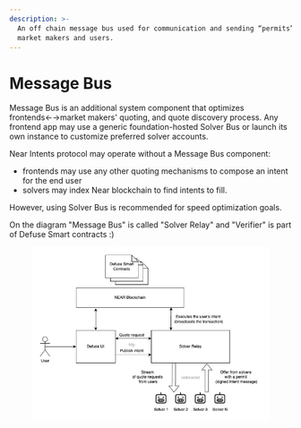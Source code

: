 ```yaml
---
description: >-
  An off chain message bus used for communication and sending “permits” between
  market makers and users.
---
```


# Message Bus

Message Bus is an additional system component that optimizes frontends←→market makers' quoting, and quote discovery process. Any frontend app may use a generic foundation-hosted Solver Bus or launch its own instance to customize preferred solver accounts.

Near Intents protocol may operate without a Message Bus component:

* frontends may use any other quoting mechanisms to compose an intent for the end user
* solvers may index Near blockchain to find intents to fill.

However, using Solver Bus is recommended for speed optimization goals.

On the diagram "Message Bus" is called "Solver Relay" and "Verifier" is part of Defuse Smart contracts :)

<figure><img src="../.gitbook/assets/solver-relay-v2-user-docs.jpg" alt=""><figcaption></figcaption></figure>
